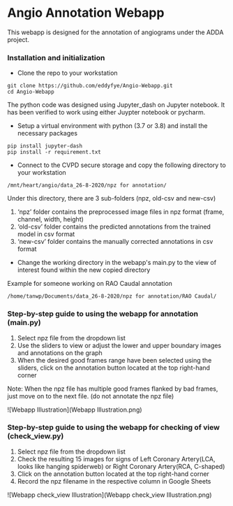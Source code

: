 # Angio Annotation Webapp

This webapp is designed for the annotation of angiograms under the ADDA project.

### Installation and initialization

- Clone the repo to your workstation

```
git clone https://github.com/eddyfye/Angio-Webapp.git
cd Angio-Webapp
```

The python code was designed using Jupyter_dash on Jupyter notebook. It has been verified to work using either Juypter notebook or pycharm.

- Setup a virtual environment with python (3.7 or 3.8) and install the necessary packages

```
pip install jupyter-dash
pip install -r requirement.txt
```

- Connect to the CVPD secure storage and copy the following directory to your workstation

```
/mnt/heart/angio/data_26-8-2020/npz for annotation/
```
Under this directory, there are 3 sub-folders (npz, old-csv and new-csv)
1) ‘npz’ folder contains the preprocessed image files in npz format (frame, channel, width, height)
2) ‘old-csv’ folder contains the predicted annotations from the trained model in csv format
3) ‘new-csv’ folder contains the manually corrected annotations in csv format

- Change the working directory in the webapp's main.py to the view of interest found within the new copied directory

Example for someone working on RAO Caudal annotation
```
/home/tanwp/Documents/data_26-8-2020/npz for annotation/RAO Caudal/
```

### Step-by-step guide to using the webapp for annotation (main.py)

1) Select npz file from the dropdown list
2) Use the sliders to view or adjust the lower and upper boundary images and annotations on the graph
3) When the desired good frames range have been selected using the sliders, click on the annotation button located at the top right-hand corner

Note: When the npz file has multiple good frames flanked by bad frames, just move on to the next file. (do not annotate the npz file)

![Webapp Illustration](Webapp Illustration.png)

### Step-by-step guide to using the webapp for checking of view (check_view.py)

1) Select npz file from the dropdown list
2) Check the resulting 15 images for signs of Left Coronary Artery(LCA, looks like hanging spiderweb) or Right Coronary Artery(RCA, C-shaped)
3) Click on the annotation button located at the top right-hand corner
4) Record the npz filename in the respective column in Google Sheets

![Webapp check_view Illustration](Webapp check_view Illustration.png)